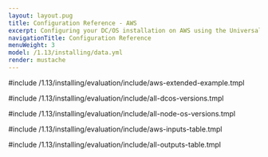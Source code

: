 ```yaml
---
layout: layout.pug
title: Configuration Reference - AWS
excerpt: Configuring your DC/OS installation on AWS using the Universal Installer
navigationTitle: Configuration Reference
menuWeight: 3
model: /1.13/installing/data.yml
render: mustache
---
```

#include /1.13/installing/evaluation/include/aws-extended-example.tmpl

#include /1.13/installing/evaluation/include/all-dcos-versions.tmpl

#include /1.13/installing/evaluation/include/all-node-os-versions.tmpl

#include /1.13/installing/evaluation/include/aws-inputs-table.tmpl

#include /1.13/installing/evaluation/include/all-outputs-table.tmpl